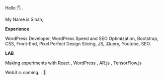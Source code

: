 Hello 🖐,

My Name is Sinan,


**Experience**

WordPress Developer, WordPress Speed and SEO Optimization, Bootstrap, CSS, Front-End, Pixel Perfect Design Slicing, JS, jQuery, Youtube, SEO.


**LAB**

Making experiments with React , WordPress , AR.js , TensorFlow.js

Web3 is coming... 🤩
